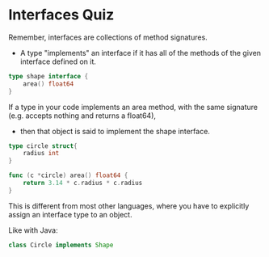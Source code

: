 # Interfaces Quiz

Remember, interfaces are collections of method signatures.

- A type "implements" an interface if it has all of the methods of the given interface defined on it.

```go
type shape interface {
    area() float64
}
```

If a type in your code implements an area method, with the same signature (e.g. accepts nothing and returns a float64),

- then that object is said to implement the shape interface.

```go
type circle struct{
    radius int
}

func (c *circle) area() float64 {
    return 3.14 * c.radius * c.radius
}
```

This is different from most other languages, where you have to explicitly assign an interface type to an object.

Like with Java:

```java
class Circle implements Shape
```
